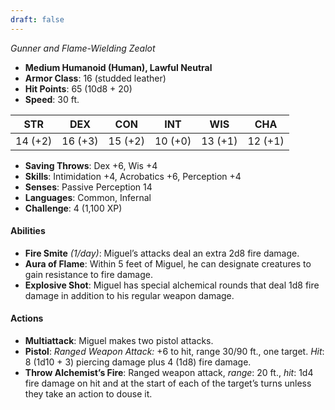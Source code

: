 ```yaml
---
draft: false
---
```


_Gunner and Flame-Wielding Zealot_

- **Medium Humanoid (Human), Lawful Neutral**
- **Armor Class**: 16 (studded leather)
- **Hit Points**: 65 (10d8 + 20)
- **Speed**: 30 ft.

|STR|DEX|CON|INT|WIS|CHA|
|---|---|---|---|---|---|
|14 (+2)|16 (+3)|15 (+2)|10 (+0)|13 (+1)|12 (+1)|

- **Saving Throws**: Dex +6, Wis +4
- **Skills**: Intimidation +4, Acrobatics +6, Perception +4
- **Senses**: Passive Perception 14
- **Languages**: Common, Infernal
- **Challenge**: 4 (1,100 XP)

#### **Abilities**

- **Fire Smite** _(1/day)_: Miguel’s attacks deal an extra 2d8 fire damage.
- **Aura of Flame**: Within 5 feet of Miguel, he can designate creatures to gain resistance to fire damage.
- **Explosive Shot**: Miguel has special alchemical rounds that deal 1d8 fire damage in addition to his regular weapon damage.

#### **Actions**

- **Multiattack**: Miguel makes two pistol attacks.
- **Pistol**: _Ranged Weapon Attack:_ +6 to hit, range 30/90 ft., one target. _Hit_: 8 (1d10 + 3) piercing damage plus 4 (1d8) fire damage.
- **Throw Alchemist’s Fire**: Ranged weapon attack, _range_: 20 ft., _hit_: 1d4 fire damage on hit and at the start of each of the target’s turns unless they take an action to douse it.